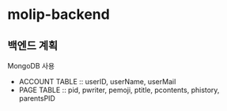 # molip-backend

## 백엔드 계획

MongoDB 사용

- ACCOUNT TABLE
:: userID, userName, userMail
- PAGE TABLE
:: pid, pwriter, pemoji, ptitle, pcontents, phistory, parentsPID